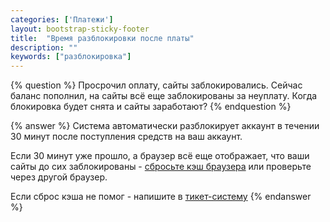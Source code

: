 ```yaml
---
categories: ['Платежи']
layout: bootstrap-sticky-footer
title:  "Время разблокировки после платы"
description: ""
keywords: ["разблокировка"]
---
```

{% question %}
Просрочил оплату, сайты заблокировались.
Сейчас баланс пополнил, на сайты всё еще заблокированы за неуплату. 
Когда блокировка будет снята и сайты заработают?
{% endquestion %}

{% answer %}
Система автоматически разблокирует аккаунт в течении 30 минут после поступления средств на ваш аккаунт. 

Если 30 минут уже прошло, а браузер всё еще отображает, что ваши сайты до сих заблокированы - [сбросьте кэш браузера](https://yandex.ru/support/common/browsers-settings/cache.html) или проверьте через другой браузер.

Если сброс кэша не помог - напишите в [тикет-систему](https://cp.beget.com/support)
{% endanswer %}
